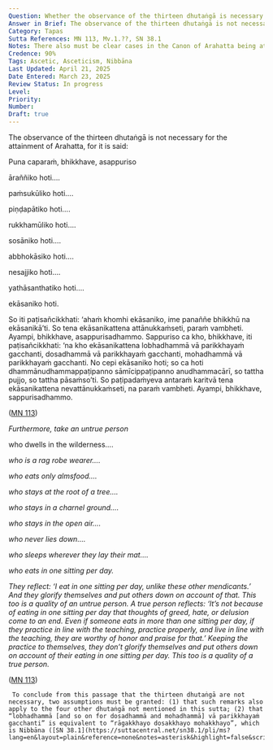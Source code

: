 ```yaml
---
Question: Whether the observance of the thirteen dhutaṅgā is necessary for the attainment Arahatta?
Answer in Brief: The observance of the thirteen dhutaṅgā is not necessary for the attainment of Arahatta, for the Blessed One said of nine of thirteen such practices that it is not on their account that states of greed, hatred, and delusion are are ended; and, it is understood that the ending of states of greed, hatred, and delusion is Arahatta.
Category: Tapas
Sutta References: MN 113, Mv.1.??, SN 38.1
Notes: There also must be clear cases in the Canon of Arahatta being attained by those who weren’t observing the dhutaṅgā. 
Credence: 90%
Tags: Ascetic, Asceticism, Nibbāna
Last Updated: April 21, 2025
Date Entered: March 23, 2025
Review Status: In progress
Level: 
Priority: 
Number: 
Draft: true
---
```


The observance of the thirteen dhutaṅgā is not necessary for the attainment of Arahatta, for it is said:

Puna caparaṁ, bhikkhave, asappuriso

āraññiko hoti….

paṁsukūliko hoti….

piṇḍapātiko hoti….

rukkhamūliko hoti….

sosāniko hoti….

abbhokāsiko hoti….

nesajjiko hoti….

yathāsanthatiko hoti….

ekāsaniko hoti. 

So iti paṭisañcikkhati: ‘ahaṁ khomhi ekāsaniko, ime panaññe bhikkhū na ekāsanikā’ti. So tena ekāsanikattena attānukkaṁseti, paraṁ vambheti. Ayampi, bhikkhave, asappurisadhammo. Sappuriso ca kho, bhikkhave, iti paṭisañcikkhati: ‘na kho ekāsanikattena lobhadhammā vā parikkhayaṁ gacchanti, dosadhammā vā parikkhayaṁ gacchanti, mohadhammā vā parikkhayaṁ gacchanti. No cepi ekāsaniko hoti; so ca hoti dhammānudhammappaṭipanno sāmīcippaṭipanno anudhammacārī, so tattha pujjo, so tattha pāsaṁso’ti. So paṭipadaṁyeva antaraṁ karitvā tena ekāsanikattena nevattānukkaṁseti, na paraṁ vambheti. Ayampi, bhikkhave, sappurisadhammo.

([MN 113](https://suttacentral.net/mn113/pli/ms?lang=en&layout=linebyline&reference=none&notes=asterisk&highlight=false&script=latin))

*Furthermore, take an untrue person* 

who dwells in the wilderness….

*who is a rag robe wearer….*

*who eats only almsfood….*

*who stays at the root of a tree….*

*who stays in a charnel ground….*

*who stays in the open air….*

*who never lies down….*

*who sleeps wherever they lay their mat….*

*who eats in one sitting per day.* 

*They reflect: ‘I eat in one sitting per day, unlike these other mendicants.’ And they glorify themselves and put others down on account of that. This too is a quality of an untrue person. A true person reflects: ‘It’s not because of eating in one sitting per day that thoughts of greed, hate, or delusion come to an end. Even if someone eats in more than one sitting per day, if they practice in line with the teaching, practice properly, and live in line with the teaching, they are worthy of honor and praise for that.’ Keeping the practice to themselves, they don’t glorify themselves and put others down on account of their eating in one sitting per day. This too is a quality of a true person.* 

([MN 113](https://suttacentral.net/mn113/en/sujato?lang=en&layout=plain&reference=none&notes=asterisk&highlight=false&script=latin))

     To conclude from this passage that the thirteen dhutaṅgā are not necessary, two assumptions must be granted: (1) that such remarks also apply to the four other dhutaṅgā not mentioned in this sutta; (2) that “lobhadhammā [and so on for dosadhammā and mohadhammā] vā parikkhayaṁ gacchanti” is equivalent to “rāgakkhayo dosakkhayo mohakkhayo”, which is Nibbāna ([SN 38.1](https://suttacentral.net/sn38.1/pli/ms?lang=en&layout=plain&reference=none&notes=asterisk&highlight=false&script=latin)).